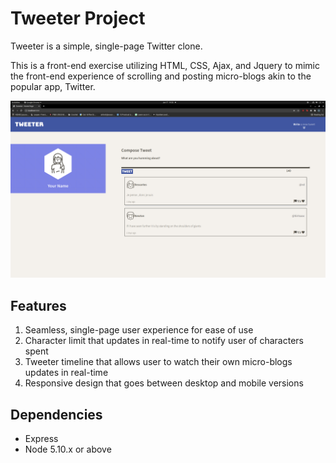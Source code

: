 # Tweeter Project

Tweeter is a simple, single-page Twitter clone.

This is a front-end exercise utilizing HTML, CSS, Ajax, and Jquery to mimic the front-end experience of scrolling and posting micro-blogs akin to the popular app, Twitter.

!["Desktop Version"](https://github.com/vanlgo/tweeter/blob/4c1c9d920d65926368268384bb0c7fded5e1673b/public/images/Screenshot%20from%202022-01-17%2014-50-52.png?raw=true)

## Features

1. Seamless, single-page user experience for ease of use
2. Character limit that updates in real-time to notify user of characters spent
3. Tweeter timeline that allows user to watch their own micro-blogs updates in real-time
4. Responsive design that goes between desktop and mobile versions

## Dependencies

- Express
- Node 5.10.x or above
